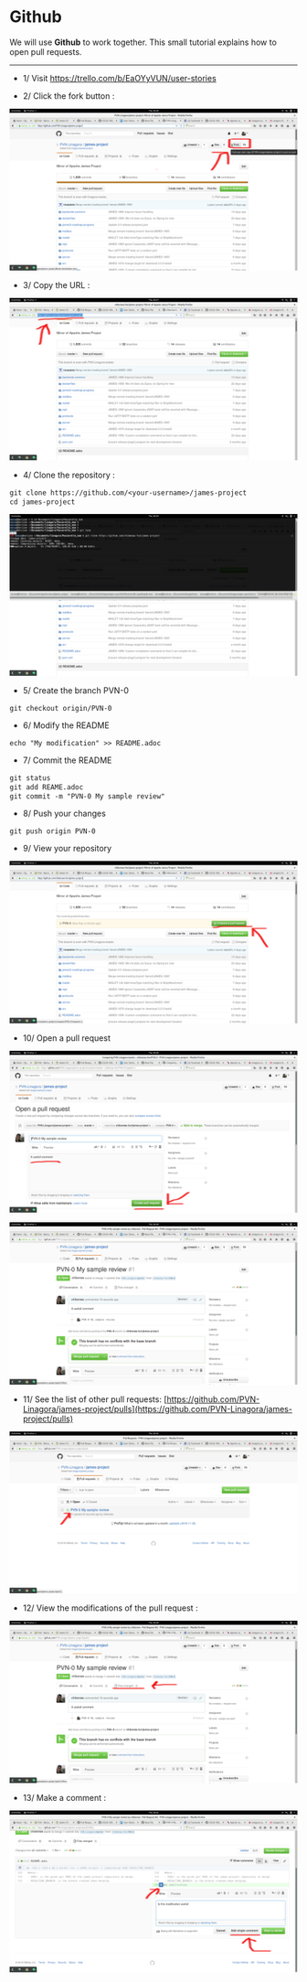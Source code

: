 # Github

We will use **Github** to work together. This small tutorial explains how to open pull requests.

------------------------------------------

 - 1/ Visit https://trello.com/b/EaOYyVUN/user-stories
 
 - 2/ Click the fork button : 
 
![](img/1.png)
 
  - 3/ Copy the URL :

![](img/2.png)

  - 4/ Clone the repository : 
  
 ```
 git clone https://github.com/<your-username>/james-project
 cd james-project
 ```
 
![](img/3.png)

 - 5/ Create the branch PVN-0
 
 ```
 git checkout origin/PVN-0
 ```
 
 - 6/ Modify the README

```
echo "My modification" >> README.adoc
```

 - 7/ Commit the README

```
git status
git add REAME.adoc
git commit -m "PVN-0 My sample review"
```

 - 8/ Push your changes

```
git push origin PVN-0
```

 - 9/ View your repository

![](img/4.png)

 - 10/ Open a pull request

![](img/5.png)

![](img/6.png)

 - 11/ See the list of other pull requests: [https://github.com/PVN-Linagora/james-project/pulls](https://github.com/PVN-Linagora/james-project/pulls)

![](img/7.png)

 - 12/ View the modifications of the pull request :
 
![](img/8.png)

 - 13/ Make a comment :

![](img/9.png)
